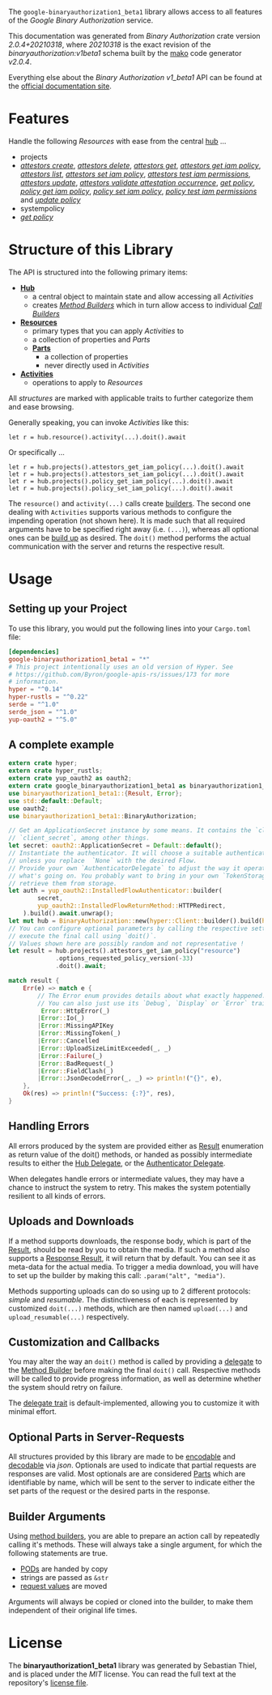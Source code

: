 <!---
DO NOT EDIT !
This file was generated automatically from 'src/mako/api/README.md.mako'
DO NOT EDIT !
-->
The `google-binaryauthorization1_beta1` library allows access to all features of the *Google Binary Authorization* service.

This documentation was generated from *Binary Authorization* crate version *2.0.4+20210318*, where *20210318* is the exact revision of the *binaryauthorization:v1beta1* schema built by the [mako](http://www.makotemplates.org/) code generator *v2.0.4*.

Everything else about the *Binary Authorization* *v1_beta1* API can be found at the
[official documentation site](https://cloud.google.com/binary-authorization/).
# Features

Handle the following *Resources* with ease from the central [hub](https://docs.rs/google-binaryauthorization1_beta1/2.0.4+20210318/google_binaryauthorization1_beta1/BinaryAuthorization) ... 

* projects
 * [*attestors create*](https://docs.rs/google-binaryauthorization1_beta1/2.0.4+20210318/google_binaryauthorization1_beta1/api::ProjectAttestorCreateCall), [*attestors delete*](https://docs.rs/google-binaryauthorization1_beta1/2.0.4+20210318/google_binaryauthorization1_beta1/api::ProjectAttestorDeleteCall), [*attestors get*](https://docs.rs/google-binaryauthorization1_beta1/2.0.4+20210318/google_binaryauthorization1_beta1/api::ProjectAttestorGetCall), [*attestors get iam policy*](https://docs.rs/google-binaryauthorization1_beta1/2.0.4+20210318/google_binaryauthorization1_beta1/api::ProjectAttestorGetIamPolicyCall), [*attestors list*](https://docs.rs/google-binaryauthorization1_beta1/2.0.4+20210318/google_binaryauthorization1_beta1/api::ProjectAttestorListCall), [*attestors set iam policy*](https://docs.rs/google-binaryauthorization1_beta1/2.0.4+20210318/google_binaryauthorization1_beta1/api::ProjectAttestorSetIamPolicyCall), [*attestors test iam permissions*](https://docs.rs/google-binaryauthorization1_beta1/2.0.4+20210318/google_binaryauthorization1_beta1/api::ProjectAttestorTestIamPermissionCall), [*attestors update*](https://docs.rs/google-binaryauthorization1_beta1/2.0.4+20210318/google_binaryauthorization1_beta1/api::ProjectAttestorUpdateCall), [*attestors validate attestation occurrence*](https://docs.rs/google-binaryauthorization1_beta1/2.0.4+20210318/google_binaryauthorization1_beta1/api::ProjectAttestorValidateAttestationOccurrenceCall), [*get policy*](https://docs.rs/google-binaryauthorization1_beta1/2.0.4+20210318/google_binaryauthorization1_beta1/api::ProjectGetPolicyCall), [*policy get iam policy*](https://docs.rs/google-binaryauthorization1_beta1/2.0.4+20210318/google_binaryauthorization1_beta1/api::ProjectPolicyGetIamPolicyCall), [*policy set iam policy*](https://docs.rs/google-binaryauthorization1_beta1/2.0.4+20210318/google_binaryauthorization1_beta1/api::ProjectPolicySetIamPolicyCall), [*policy test iam permissions*](https://docs.rs/google-binaryauthorization1_beta1/2.0.4+20210318/google_binaryauthorization1_beta1/api::ProjectPolicyTestIamPermissionCall) and [*update policy*](https://docs.rs/google-binaryauthorization1_beta1/2.0.4+20210318/google_binaryauthorization1_beta1/api::ProjectUpdatePolicyCall)
* systempolicy
 * [*get policy*](https://docs.rs/google-binaryauthorization1_beta1/2.0.4+20210318/google_binaryauthorization1_beta1/api::SystempolicyGetPolicyCall)




# Structure of this Library

The API is structured into the following primary items:

* **[Hub](https://docs.rs/google-binaryauthorization1_beta1/2.0.4+20210318/google_binaryauthorization1_beta1/BinaryAuthorization)**
    * a central object to maintain state and allow accessing all *Activities*
    * creates [*Method Builders*](https://docs.rs/google-binaryauthorization1_beta1/2.0.4+20210318/google_binaryauthorization1_beta1/client::MethodsBuilder) which in turn
      allow access to individual [*Call Builders*](https://docs.rs/google-binaryauthorization1_beta1/2.0.4+20210318/google_binaryauthorization1_beta1/client::CallBuilder)
* **[Resources](https://docs.rs/google-binaryauthorization1_beta1/2.0.4+20210318/google_binaryauthorization1_beta1/client::Resource)**
    * primary types that you can apply *Activities* to
    * a collection of properties and *Parts*
    * **[Parts](https://docs.rs/google-binaryauthorization1_beta1/2.0.4+20210318/google_binaryauthorization1_beta1/client::Part)**
        * a collection of properties
        * never directly used in *Activities*
* **[Activities](https://docs.rs/google-binaryauthorization1_beta1/2.0.4+20210318/google_binaryauthorization1_beta1/client::CallBuilder)**
    * operations to apply to *Resources*

All *structures* are marked with applicable traits to further categorize them and ease browsing.

Generally speaking, you can invoke *Activities* like this:

```Rust,ignore
let r = hub.resource().activity(...).doit().await
```

Or specifically ...

```ignore
let r = hub.projects().attestors_get_iam_policy(...).doit().await
let r = hub.projects().attestors_set_iam_policy(...).doit().await
let r = hub.projects().policy_get_iam_policy(...).doit().await
let r = hub.projects().policy_set_iam_policy(...).doit().await
```

The `resource()` and `activity(...)` calls create [builders][builder-pattern]. The second one dealing with `Activities` 
supports various methods to configure the impending operation (not shown here). It is made such that all required arguments have to be 
specified right away (i.e. `(...)`), whereas all optional ones can be [build up][builder-pattern] as desired.
The `doit()` method performs the actual communication with the server and returns the respective result.

# Usage

## Setting up your Project

To use this library, you would put the following lines into your `Cargo.toml` file:

```toml
[dependencies]
google-binaryauthorization1_beta1 = "*"
# This project intentionally uses an old version of Hyper. See
# https://github.com/Byron/google-apis-rs/issues/173 for more
# information.
hyper = "^0.14"
hyper-rustls = "^0.22"
serde = "^1.0"
serde_json = "^1.0"
yup-oauth2 = "^5.0"
```

## A complete example

```Rust
extern crate hyper;
extern crate hyper_rustls;
extern crate yup_oauth2 as oauth2;
extern crate google_binaryauthorization1_beta1 as binaryauthorization1_beta1;
use binaryauthorization1_beta1::{Result, Error};
use std::default::Default;
use oauth2;
use binaryauthorization1_beta1::BinaryAuthorization;

// Get an ApplicationSecret instance by some means. It contains the `client_id` and 
// `client_secret`, among other things.
let secret: oauth2::ApplicationSecret = Default::default();
// Instantiate the authenticator. It will choose a suitable authentication flow for you, 
// unless you replace  `None` with the desired Flow.
// Provide your own `AuthenticatorDelegate` to adjust the way it operates and get feedback about 
// what's going on. You probably want to bring in your own `TokenStorage` to persist tokens and
// retrieve them from storage.
let auth = yup_oauth2::InstalledFlowAuthenticator::builder(
        secret,
        yup_oauth2::InstalledFlowReturnMethod::HTTPRedirect,
    ).build().await.unwrap();
let mut hub = BinaryAuthorization::new(hyper::Client::builder().build(hyper_rustls::HttpsConnector::with_native_roots()), auth);
// You can configure optional parameters by calling the respective setters at will, and
// execute the final call using `doit()`.
// Values shown here are possibly random and not representative !
let result = hub.projects().attestors_get_iam_policy("resource")
             .options_requested_policy_version(-33)
             .doit().await;

match result {
    Err(e) => match e {
        // The Error enum provides details about what exactly happened.
        // You can also just use its `Debug`, `Display` or `Error` traits
         Error::HttpError(_)
        |Error::Io(_)
        |Error::MissingAPIKey
        |Error::MissingToken(_)
        |Error::Cancelled
        |Error::UploadSizeLimitExceeded(_, _)
        |Error::Failure(_)
        |Error::BadRequest(_)
        |Error::FieldClash(_)
        |Error::JsonDecodeError(_, _) => println!("{}", e),
    },
    Ok(res) => println!("Success: {:?}", res),
}

```
## Handling Errors

All errors produced by the system are provided either as [Result](https://docs.rs/google-binaryauthorization1_beta1/2.0.4+20210318/google_binaryauthorization1_beta1/client::Result) enumeration as return value of
the doit() methods, or handed as possibly intermediate results to either the 
[Hub Delegate](https://docs.rs/google-binaryauthorization1_beta1/2.0.4+20210318/google_binaryauthorization1_beta1/client::Delegate), or the [Authenticator Delegate](https://docs.rs/yup-oauth2/*/yup_oauth2/trait.AuthenticatorDelegate.html).

When delegates handle errors or intermediate values, they may have a chance to instruct the system to retry. This 
makes the system potentially resilient to all kinds of errors.

## Uploads and Downloads
If a method supports downloads, the response body, which is part of the [Result](https://docs.rs/google-binaryauthorization1_beta1/2.0.4+20210318/google_binaryauthorization1_beta1/client::Result), should be
read by you to obtain the media.
If such a method also supports a [Response Result](https://docs.rs/google-binaryauthorization1_beta1/2.0.4+20210318/google_binaryauthorization1_beta1/client::ResponseResult), it will return that by default.
You can see it as meta-data for the actual media. To trigger a media download, you will have to set up the builder by making
this call: `.param("alt", "media")`.

Methods supporting uploads can do so using up to 2 different protocols: 
*simple* and *resumable*. The distinctiveness of each is represented by customized 
`doit(...)` methods, which are then named `upload(...)` and `upload_resumable(...)` respectively.

## Customization and Callbacks

You may alter the way an `doit()` method is called by providing a [delegate](https://docs.rs/google-binaryauthorization1_beta1/2.0.4+20210318/google_binaryauthorization1_beta1/client::Delegate) to the 
[Method Builder](https://docs.rs/google-binaryauthorization1_beta1/2.0.4+20210318/google_binaryauthorization1_beta1/client::CallBuilder) before making the final `doit()` call. 
Respective methods will be called to provide progress information, as well as determine whether the system should 
retry on failure.

The [delegate trait](https://docs.rs/google-binaryauthorization1_beta1/2.0.4+20210318/google_binaryauthorization1_beta1/client::Delegate) is default-implemented, allowing you to customize it with minimal effort.

## Optional Parts in Server-Requests

All structures provided by this library are made to be [encodable](https://docs.rs/google-binaryauthorization1_beta1/2.0.4+20210318/google_binaryauthorization1_beta1/client::RequestValue) and 
[decodable](https://docs.rs/google-binaryauthorization1_beta1/2.0.4+20210318/google_binaryauthorization1_beta1/client::ResponseResult) via *json*. Optionals are used to indicate that partial requests are responses 
are valid.
Most optionals are are considered [Parts](https://docs.rs/google-binaryauthorization1_beta1/2.0.4+20210318/google_binaryauthorization1_beta1/client::Part) which are identifiable by name, which will be sent to 
the server to indicate either the set parts of the request or the desired parts in the response.

## Builder Arguments

Using [method builders](https://docs.rs/google-binaryauthorization1_beta1/2.0.4+20210318/google_binaryauthorization1_beta1/client::CallBuilder), you are able to prepare an action call by repeatedly calling it's methods.
These will always take a single argument, for which the following statements are true.

* [PODs][wiki-pod] are handed by copy
* strings are passed as `&str`
* [request values](https://docs.rs/google-binaryauthorization1_beta1/2.0.4+20210318/google_binaryauthorization1_beta1/client::RequestValue) are moved

Arguments will always be copied or cloned into the builder, to make them independent of their original life times.

[wiki-pod]: http://en.wikipedia.org/wiki/Plain_old_data_structure
[builder-pattern]: http://en.wikipedia.org/wiki/Builder_pattern
[google-go-api]: https://github.com/google/google-api-go-client

# License
The **binaryauthorization1_beta1** library was generated by Sebastian Thiel, and is placed 
under the *MIT* license.
You can read the full text at the repository's [license file][repo-license].

[repo-license]: https://github.com/Byron/google-apis-rsblob/main/LICENSE.md
